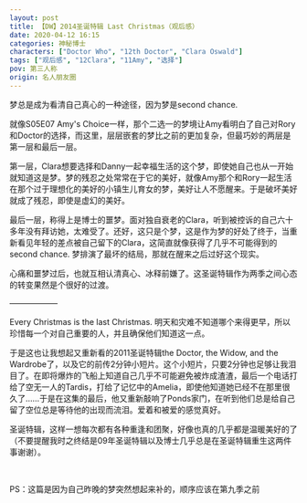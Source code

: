 ```yaml
---
layout: post
title: 【DW】2014圣诞特辑 Last Christmas（观后感）
date: 2020-04-12 16:15
categories: 神秘博士
characters: ["Doctor Who", "12th Doctor", "Clara Oswald"]
tags: ["观后感", "12Clara", "11Amy", "选择"]
pov: 第三人称
origin: 名人朋友圈
---
```


梦总是成为看清自己真心的一种途径，因为梦是second chance.

就像S05E07 Amy's Choice一样，那个二选一的梦境让Amy看明白了自己对Rory和Doctor的选择，而这里，层层嵌套的梦比之前的更加复杂，但最巧妙的两层是第一层和最后一层。

第一层，Clara想要选择和Danny一起幸福生活的这个梦，即使她自己也从一开始就知道这是梦。梦的残忍之处常常在于它的美好，就像Amy那个和Rory一起生活在那个过于理想化的美好的小镇生儿育女的梦，美好让人不愿醒来。于是破坏美好就成了残忍，即使是虚幻的美好。

最后一层，称得上是博士的噩梦。面对独自衰老的Clara，听到被控诉的自己六十多年没有拜访她，太难受了。还好，这只是个梦，这是作为梦的好处了终于，当重新看见年轻的差点被自己留下的Clara，这简直就像获得了几乎不可能得到的second chance. 梦排演了最坏的结局，那就在醒来之后过好这个现实。

心痛和噩梦过后，也就互相认清真心、冰释前嫌了。这圣诞特辑作为两季之间心态的转变果然是个很好的过渡。

——————

Every Christmas is the last Christmas. 明天和灾难不知道哪个来得更早，所以珍惜每一个对自己重要的人，并且确保他们知道这一点。

于是这也让我想起又重新看的2011圣诞特辑the Doctor, the Widow, and the Wardrobe了，以及它的前传2分钟小短片。这个小短片，只要2分钟也足够让我泪目了。在即将爆炸的飞船上知道自己几乎不可能避免被炸成渣渣，最后一个电话打给了空无一人的Tardis，打给了记忆中的Amelia，即使他知道她已经不在那里很久了……于是在这集的最后，他又重新敲响了Ponds家门，在听到他们总是给自己留了空位总是等待他的出现而流泪。爱着和被爱的感觉真好。

圣诞特辑，这样一想每次都有各种重逢和团聚，好像也真的几乎都是温暖美好的了（不要提醒我时之终结是09年圣诞特辑以及博士几乎总是在圣诞特辑重生这两件事谢谢）。

<br>

PS：这篇是因为自己昨晚的梦突然想起来补的，顺序应该在第九季之前
